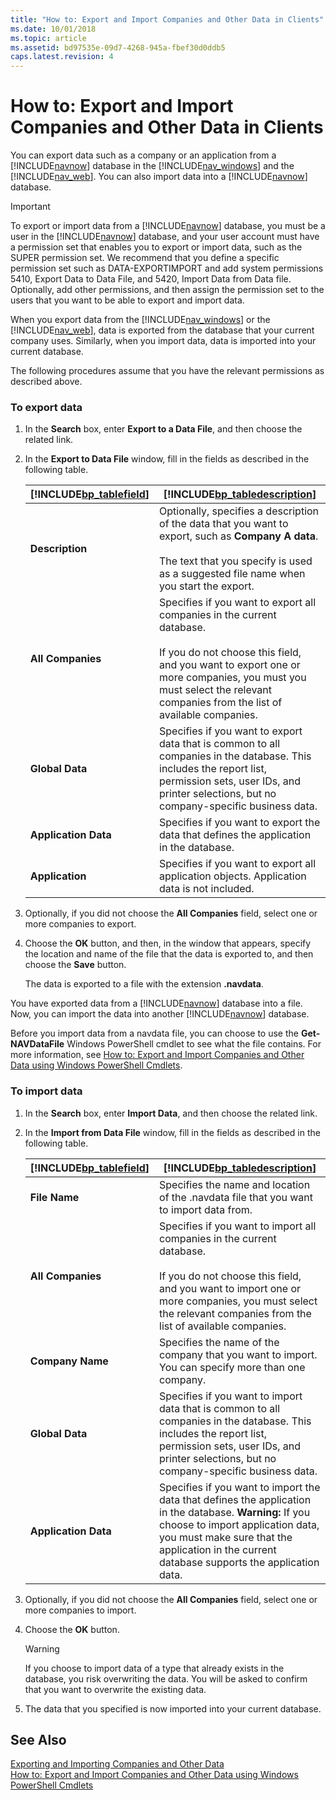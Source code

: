 ```yaml
---
title: "How to: Export and Import Companies and Other Data in Clients"
ms.date: 10/01/2018
ms.topic: article
ms.assetid: bd97535e-09d7-4268-945a-fbef30d0ddb5
caps.latest.revision: 4
---
```

# How to: Export and Import Companies and Other Data in Clients
You can export data such as a company or an application from a [!INCLUDE[navnow](includes/navnow_md.md)] database in the [!INCLUDE[nav_windows](includes/nav_windows_md.md)] and the [!INCLUDE[nav_web](includes/nav_web_md.md)]. You can also import data into a [!INCLUDE[navnow](includes/navnow_md.md)] database.  

> [!IMPORTANT]  
>  To export or import data from a [!INCLUDE[navnow](includes/navnow_md.md)] database, you must be a user in the [!INCLUDE[navnow](includes/navnow_md.md)] database, and your user account must have a permission set that enables you to export or import data, such as the SUPER permission set. We recommend that you define a specific permission set such as DATA-EXPORTIMPORT and add system permissions 5410, Export Data to Data File, and 5420, Import Data from Data file. Optionally, add other permissions, and then assign the permission set to the users that you want to be able to export and import data.  

 When you export data from the [!INCLUDE[nav_windows](includes/nav_windows_md.md)] or the [!INCLUDE[nav_web](includes/nav_web_md.md)], data is exported from the database that your current company uses. Similarly, when you import data, data is imported into your current database.  

 The following procedures assume that you have the relevant permissions as described above.  

### To export data  

1.  In the **Search** box, enter **Export to a Data File**, and then choose the related link.  

2.  In the **Export to Data File** window, fill in the fields as described in the following table.  

    |[!INCLUDE[bp_tablefield](includes/bp_tablefield_md.md)]|[!INCLUDE[bp_tabledescription](includes/bp_tabledescription_md.md)]|  
    |---------------------------------|---------------------------------------|  
    |**Description**|Optionally, specifies a description of the data that you want to export, such as **Company A data**.<br /><br /> The text that you specify is used as a suggested file name when you start the export.|  
    |**All Companies**|Specifies if you want to export all companies in the current database.<br /><br /> If you do not choose this field, and you want to export one or more companies, you must you must select the relevant companies from the list of available companies.|  
    |**Global Data**|Specifies if you want to export data that is common to all companies in the database. This includes the report list, permission sets, user IDs, and printer selections, but no company-specific business data.|  
    |**Application Data**|Specifies if you want to export the data that defines the application in the database.|  
    |**Application**|Specifies if you want to export all application objects. Application data is not included.|  

3.  Optionally, if you did not choose the **All Companies** field, select one or more companies to export.  

4.  Choose the **OK** button, and then, in the window that appears, specify the location and name of the file that the data is exported to, and then choose the **Save** button.  

     The data is exported to a file with the extension **.navdata**.  

 You have exported data from a [!INCLUDE[navnow](includes/navnow_md.md)] database into a file. Now, you can import the data into another [!INCLUDE[navnow](includes/navnow_md.md)] database.  

 Before you import data from a navdata file, you can choose to use the **Get-NAVDataFile** Windows PowerShell cmdlet to see what the file contains. For more information, see [How to: Export and Import Companies and Other Data using Windows PowerShell Cmdlets](How-to--Export-and-Import-Companies-and-Other-Data-using-Windows-PowerShell-Cmdlets.md).  

### To import data  

1.  In the **Search** box, enter **Import Data**, and then choose the related link.  

2.  In the **Import from Data File** window, fill in the fields as described in the following table.  

    |[!INCLUDE[bp_tablefield](includes/bp_tablefield_md.md)]|[!INCLUDE[bp_tabledescription](includes/bp_tabledescription_md.md)]|  
    |---------------------------------|---------------------------------------|  
    |**File Name**|Specifies the name and location of the .navdata file that you want to import data from.|  
    |**All Companies**|Specifies if you want to import all companies in the current database.<br /><br /> If you do not choose this field, and you want to import one or more companies, you must select the relevant companies from the list of available companies.|  
    |**Company Name**|Specifies the name of the company that you want to import. You can specify more than one company.|  
    |**Global Data**|Specifies if you want to import data that is common to all companies in the database. This includes the report list, permission sets, user IDs, and printer selections, but no company-specific business data.|  
    |**Application Data**|Specifies if you want to import the data that defines the application in the database. **Warning:**  If you choose to import application data, you must make sure that the application in the current database supports the application data.|  

3.  Optionally, if you did not choose the **All Companies** field, select one or more companies to import.  

4.  Choose the **OK** button.  

    > [!WARNING]  
    >  If you choose to import data of a type that already exists in the database, you risk overwriting the data. You will be asked to confirm that you want to overwrite the existing data.  

5.  The data that you specified is now imported into your current database.  

## See Also  
 [Exporting and Importing Companies and Other Data](Exporting-and-Importing-Companies-and-Other-Data.md)   
 [How to: Export and Import Companies and Other Data using Windows PowerShell Cmdlets](How-to--Export-and-Import-Companies-and-Other-Data-using-Windows-PowerShell-Cmdlets.md)
